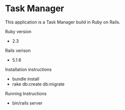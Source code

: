 # Task Manager

This application is a Task Manager build in Ruby on Rails.

Ruby version
- 2.3

Rails verison
- 5.1.6

Installation instructions
- bundle install
- rake db:create db:migrate

Running Instructions
- bin/rails server

